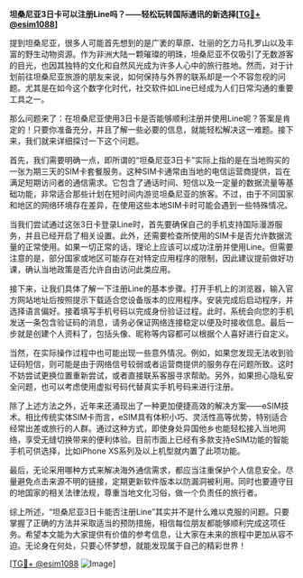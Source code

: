 **坦桑尼亚3日卡可以注册Line吗？——轻松玩转国际通讯的新选择[[TG💪+ @esim1088](https://t.me/s/esim1088)]**

提到坦桑尼亚，很多人可能首先想到的是广袤的草原、壮丽的乞力马扎罗山以及丰富的野生动物资源。作为非洲大陆一颗璀璨的明珠，坦桑尼亚不仅吸引了无数游客的目光，也因其独特的文化和自然风光成为许多人心中的旅行胜地。然而，对于计划前往坦桑尼亚旅游的朋友来说，如何保持与外界的联系却是一个不容忽视的问题。尤其是在如今这个数字化时代，社交软件如Line已经成为人们日常沟通的重要工具之一。

那么问题来了：在坦桑尼亚使用3日卡是否能够顺利注册并使用Line呢？答案是肯定的！只要你准备充分，并且了解一些必要的信息，就能轻松解决这一难题。接下来，我们就来详细探讨一下这个问题。

首先，我们需要明确一点，即所谓的“坦桑尼亚3日卡”实际上指的是在当地购买的一张为期三天的SIM卡套餐服务。这种SIM卡通常由当地的电信运营商提供，旨在满足短期访问者的通信需求。它包含了通话时间、短信以及一定量的数据流量等基础功能，非常适合那些计划在短时间内游览坦桑尼亚的旅客。不过，由于不同国家和地区的网络环境存在差异，在使用这些本地SIM卡时可能会遇到一些特殊情况。

当我们尝试通过这张3日卡登录Line时，首先要确保自己的手机支持国际漫游服务，并且已经开启了相关设置。此外，还需要检查所使用的SIM卡是否允许数据流量的正常使用。如果一切正常的话，理论上应该可以成功注册并使用Line。但需要注意的是，部分国家或地区可能存在对特定应用程序的限制，因此建议提前做好功课，确认当地政策是否允许自由访问此类应用。

接下来，让我们具体了解一下注册Line的基本步骤。打开手机上的浏览器，输入官方网站地址后按照提示下载适合您设备版本的应用程序。安装完成后启动程序，并选择语言偏好。接着填写手机号码以完成身份验证过程。此时，系统会向您的手机发送一条包含验证码的消息，请务必保证网络连接稳定以便及时接收信息。最后一步就是创建个人资料了，包括头像、昵称等内容都可以根据个人喜好进行自定义。

当然，在实际操作过程中也可能出现一些意外情况。例如，如果您发现无法收到验证码短信，则可能是由于网络信号较弱或者运营商提供的服务存在问题所致。这时不妨尝试更换位置重新尝试，或者直接联系客服寻求帮助。另外，如果担心隐私安全问题，也可以考虑使用虚拟号码代替真实手机号码来进行注册。

除了上述方法之外，近年来还涌现出了一种更加便捷高效的解决方案——eSIM技术。相比传统实体SIM卡而言，eSIM具有体积小巧、灵活性高等优势，特别适合经常出差或旅行的人群。通过这种方式，即使身处异国他乡也能轻松接入当地网络，享受无缝切换带来的便利体验。目前市面上已经有多款支持eSIM功能的智能手机可供选择，比如iPhone XS系列及以上机型就内置了此项功能。

最后，无论采用哪种方式来解决海外通信需求，都应当注重保护个人信息安全。尽量避免点击来源不明的链接，定期更新软件版本以防漏洞被利用。同时也要遵守目的地国家的相关法律法规，尊重当地文化习俗，做一个负责任的旅行者。

综上所述，“坦桑尼亚3日卡能否注册Line”其实并不是什么难以克服的问题。只要掌握了正确的方法并采取适当的预防措施，相信每位朋友都能够顺利完成这项任务。希望本文能为大家提供有价值的参考信息，让大家在未来的旅程中更加从容不迫。无论身在何处，只要心怀梦想，就能发现属于自己的精彩世界！

[[TG💪+ @esim1088](https://t.me/s/esim1088) ![Image](https://i.postimg.cc/4NQfJmqS/Snipaste-2025-05-13-00-14-12.png)]